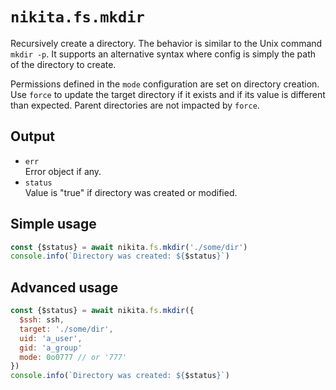 
# `nikita.fs.mkdir`

Recursively create a directory. The behavior is similar to the Unix command
`mkdir -p`. It supports an alternative syntax where config is simply the path
of the directory to create.

Permissions defined in the `mode` configuration are set on directory
creation. Use `force` to update the target directory if it exists and if its
value is different than expected. Parent directories are not impacted by
`force`. 

## Output

* `err`   
  Error object if any.   
* `status`   
  Value is "true" if directory was created or modified.   

## Simple usage

```js
const {$status} = await nikita.fs.mkdir('./some/dir')
console.info(`Directory was created: ${$status}`)
```

## Advanced usage

```js
const {$status} = await nikita.fs.mkdir({
  $ssh: ssh,
  target: './some/dir',
  uid: 'a_user',
  gid: 'a_group'
  mode: 0o0777 // or '777'
})
console.info(`Directory was created: ${$status}`)
```
